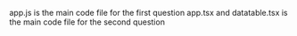 app.js is the main code file for the first question
app.tsx and datatable.tsx is the main code file for the second question
